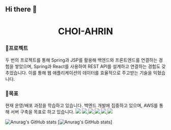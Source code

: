 ## Hi there 👋

<!--
**CHOI-AHRIN/CHOI-AHRIN** is a ✨ _special_ ✨ repository because its `README.md` (this file) appears on your GitHub profile.

Here are some ideas to get you started:

- 🔭 I’m currently working on ...
- 🌱 I’m currently learning ...
- 👯 I’m looking to collaborate on ...
- 🤔 I’m looking for help with ...
- 💬 Ask me about ...
- 📫 How to reach me: ...
- 😄 Pronouns: ...
- ⚡ Fun fact: ...
-->
<h1 align="center">CHOI-AHRIN</h1>

<h3>📂프로젝트</h3>
두 번의 프로젝트를 통해 Spring과 JSP를 활용해 백엔드와 프론트엔드를 연결하는 경험을 쌓았으며, Spring과 React를 사용하여 REST API를 설계하고 연결하는 경험도 갖추었습니다. 
이를 통해 웹 애플리케이션의 데이터를 효율적으로 주고받는 기술을 익혔습니다.

<h3>🚩목표</h3>
현재 운영/배포 과정을 학습하고 있습니다.
백엔드 개발에 집중하고 있으며, AWS를 통해 서버 구축을 목표로 하고 있습니다.

<!-- 환경 -->
<!-- 윈도우 -->
<img src="https://img.shields.io/badge/Windows-0078D6?style=for-the-badge&logo=windows&logoColor=white" />


<!-- 리눅스 -->
<a href="/" target="_blank">
  <img src="https://img.shields.io/badge/Linux-FCC624?style=flat&logo=Linux&logoColor=000000" />
</a>


<!-- 언어 -->
<!-- 자바 -->
<a href="/" target="_blank">
  <img src="https://img.shields.io/badge/Java-007396?style=flat&logo=OpenJDK&logoColor=000000" />
</a>

<!-- 자바스크립트 -->
<a href="/" target="_blank">
  <img src="https://img.shields.io/badge/JavaScript-F7DF1E?style=flat&logo=JavaScript&logoColor=000000" />
</a>

<!-- 프레임워크 및 툴 -->
<!-- 스프링 -->
<a href="/" target="_blank">
  <img src="https://img.shields.io/badge/Spring-6DB33F?style=flat&logo=spring&logoColor=FFFFFF" />
</a>

<!-- 스프링부트 -->
<a href="/" target="_blank">
  <img src="https://img.shields.io/badge/SpringBoot-6DB33F?style=flat&logo=springboot&logoColor=FFFFFF" />
</a>

![Anurag's GitHub stats](https://github-readme-stats.vercel.app/api?username=CHOI-AHRIN&show_icons=true&theme=radical)
[![Anurag's GitHub stats](https://github-readme-stats.vercel.app/api?username=CHOI-AHRIN)]

